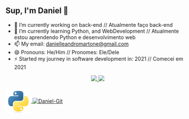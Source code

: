 ## Sup, I'm Daniel 👋

- 🔭 I’m currently working on back-end // Atualmente faço back-end
- 🌱 I’m currently learning Python, and WebDevelopment // Atualmente estou aprendendo Python e desenvolvimento web
- 📫 My email: danielleandromartone@gmail.com
- 😄 Pronouns: He/Him // Pronomes: Ele/Dele
- ⚡ Started my journey in software development in: 2021 // Comecei em 2021
<div align="center">
  <a href="https://github.com/Daniel-Martone">
  <img height="180em" src="https://github-readme-stats.vercel.app/api?username=Daniel-Martone&show_icons=true&theme=radical&include_all_commits=true&count_private=true"/>
  <img height="150m" src="https://github-readme-stats.vercel.app/api/top-langs/?username=Daniel-Martone&layout=compact&langs_count=7&theme=radical"/>
</div>
 
</div>
  <div style="display: inline_block"><br>
  <img align="center" alt="Daniel-Python" height="70" width="70" src="https://raw.githubusercontent.com/devicons/devicon/master/icons/python/python-original.svg">
  <img align="center" alt="Daniel-Git" height="70" width="70"src="https://cdn.jsdelivr.net/gh/devicons/devicon/icons/git/git-original.svg">
</div>
